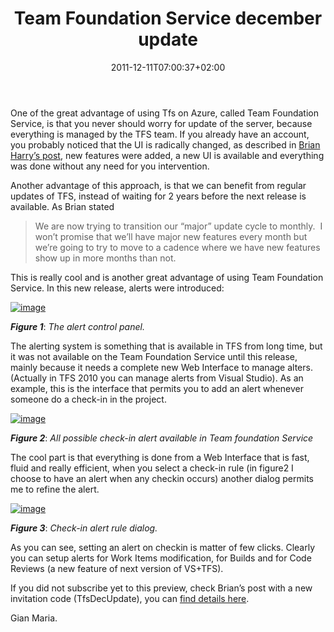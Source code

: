 ﻿---
title: "Team Foundation Service december update"
description: ""
date: 2011-12-11T07:00:37+02:00
draft: false
tags: [Team Foundation Server]
categories: [Team Foundation Server]
---
One of the great advantage of using Tfs on Azure, called Team Foundation Service, is that you never should worry for update of the server, because everything is managed by the TFS team. If you already have an account, you probably noticed that the UI is radically changed, as described in [Brian Harry’s post](http://blogs.msdn.com/b/bharry/archive/2011/12/08/december-refresh-of-the-team-foundation-service.aspx), new features were added, a new UI is available and everything was done without any need for you intervention.

Another advantage of this approach, is that we can benefit from regular updates of TFS, instead of waiting for 2 years before the next release is available. As Brian stated

> We are now trying to transition our “major” update cycle to monthly.  I won’t promise that we’ll have major new features every month but we’re going to try to move to a cadence where we have new features show up in more months than not.

This is really cool and is another great advantage of using Team Foundation Service. In this new release, alerts were introduced:

[![image](https://www.codewrecks.com/blog/wp-content/uploads/2011/12/image_thumb.png "image")](https://www.codewrecks.com/blog/wp-content/uploads/2011/12/image.png)

 ***Figure 1***: *The alert control panel.*

The alerting system is something that is available in TFS from long time, but it was not available on the Team Foundation Service until this release, mainly because it needs a complete new Web Interface to manage alters. (Actually in TFS 2010 you can manage alerts from Visual Studio). As an example, this is the interface that permits you to add an alert whenever someone do a check-in in the project.

[![image](https://www.codewrecks.com/blog/wp-content/uploads/2011/12/image_thumb1.png "image")](https://www.codewrecks.com/blog/wp-content/uploads/2011/12/image1.png)

 ***Figure 2***: *All possible check-in alert available in Team foundation Service*

The cool part is that everything is done from a Web Interface that is fast, fluid and really efficient, when you select a check-in rule (in figure2 I choose to have an alert when any checkin occurs) another dialog permits me to refine the alert.

[![image](https://www.codewrecks.com/blog/wp-content/uploads/2011/12/image_thumb2.png "image")](https://www.codewrecks.com/blog/wp-content/uploads/2011/12/image2.png)

 ***Figure 3***: *Check-in alert rule dialog.*

As you can see, setting an alert on checkin is matter of few clicks. Clearly you can setup alerts for Work Items modification, for Builds and for Code Reviews (a new feature of next version of VS+TFS).

If you did not subscribe yet to this preview, check Brian’s post with a new invitation code (TfsDecUpdate), you can [find details here](http://blogs.msdn.com/b/bharry/archive/2011/12/09/a-new-invite-code-for-the-team-foundation-service.aspx).

Gian Maria.
